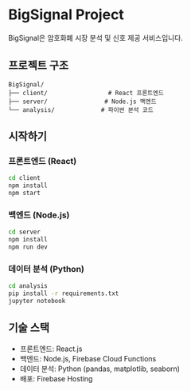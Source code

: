 # BigSignal Project

BigSignal은 암호화폐 시장 분석 및 신호 제공 서비스입니다.

## 프로젝트 구조

```
BigSignal/
├── client/                 # React 프론트엔드
├── server/                # Node.js 백엔드
└── analysis/             # 파이썬 분석 코드
```

## 시작하기

### 프론트엔드 (React)
```bash
cd client
npm install
npm start
```

### 백엔드 (Node.js)
```bash
cd server
npm install
npm run dev
```

### 데이터 분석 (Python)
```bash
cd analysis
pip install -r requirements.txt
jupyter notebook
```

## 기술 스택
- 프론트엔드: React.js
- 백엔드: Node.js, Firebase Cloud Functions
- 데이터 분석: Python (pandas, matplotlib, seaborn)
- 배포: Firebase Hosting
